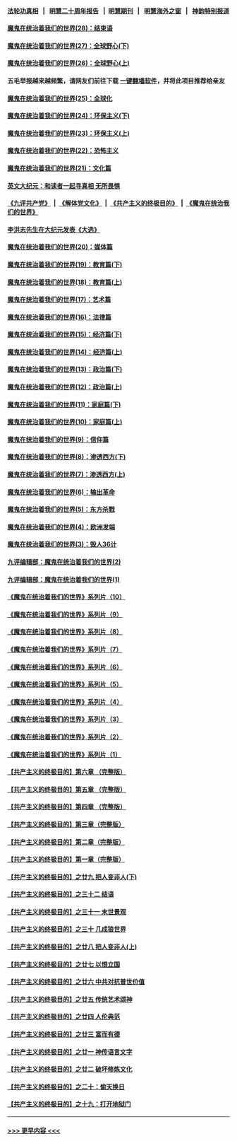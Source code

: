 #### [法轮功真相](https://github.com/gfw-breaker/truth/blob/master/README.md?t=0) &nbsp;&nbsp;|&nbsp;&nbsp; [明慧二十周年报告](https://github.com/gfw-breaker/mh-reports/blob/master/README.md?t=0) &nbsp;&nbsp;|&nbsp;&nbsp;[明慧期刊](https://github.com/gfw-breaker/mh-qikan) &nbsp;&nbsp;|&nbsp;&nbsp; [明慧海外之窗](https://github.com/gfw-breaker/mh-news/blob/master/README.md?t=0) &nbsp;&nbsp;|&nbsp;&nbsp; [神韵特别报道](https://github.com/gfw-breaker/mh-news/blob/master/shenyun.md?t=0)
#### [魔鬼在统治着我们的世界(28)：结束语](../pages/nsc422/n10936246.md?t=07120051) 
#### [魔鬼在统治着我们的世界(27)：全球野心(下)](../pages/nsc422/n10928319.md?t=07120051) 
#### [魔鬼在统治着我们的世界(26)：全球野心(上)](../pages/nsc422/n10900318.md?t=07120051) 
#### 五毛举报越来越频繁，请网友们前往下载 [一键翻墙软件](https://github.com/gfw-breaker/ssr-accounts)，并将此项目推荐给亲友
#### [魔鬼在统治着我们的世界(25)：全球化](../pages/nsc422/n10788205.md?t=07120051) 
#### [魔鬼在统治着我们的世界(24)：环保主义(下)](../pages/nsc422/n10695307.md?t=07120051) 
#### [魔鬼在统治着我们的世界(23)：环保主义(上)](../pages/nsc422/n10688613.md?t=07120051) 
#### [魔鬼在统治着我们的世界(22)：恐怖主义](../pages/nsc422/n10614727.md?t=07120051) 
#### [魔鬼在统治着我们的世界(21)：文化篇](../pages/nsc422/n10597706.md?t=07120051) 
#### [英文大纪元：和读者一起寻真相 无所畏惧](../pages/nsc422/n12542027.md?t=07120051) 
#### [《九评共产党》](https://github.com/begood0513/9ping.md/blob/master/README.md) &nbsp;|&nbsp; [《解体党文化》](../../../../jtdwh.md/blob/master/README.md)  &nbsp;|&nbsp; [《共产主义的终极目的》](../../../../gczydzjmd.md/blob/master/README.md) &nbsp;|&nbsp; [《魔鬼在统治我们的世界》](../../../../mgztzwmdsj.md/blob/master/README.md) 
#### [李洪志先生在大纪元发表《大选》](../pages/nsc422/n12534746.md?t=07120051) 
#### [魔鬼在统治着我们的世界(20)：媒体篇](../pages/nsc422/n10586579.md?t=07120051) 
#### [魔鬼在统治着我们的世界(19)：教育篇(下)](../pages/nsc422/n10564808.md?t=07120051) 
#### [魔鬼在统治着我们的世界(18)：教育篇(上)](../pages/nsc422/n10526970.md?t=07120051) 
#### [魔鬼在统治着我们的世界(17)：艺术篇](../pages/nsc422/n10499093.md?t=07120051) 
#### [魔鬼在统治着我们的世界(16)：法律篇](../pages/nsc422/n10485969.md?t=07120051) 
#### [魔鬼在统治着我们的世界(15)：经济篇(下)](../pages/nsc422/n10469975.md?t=07120051) 
#### [魔鬼在统治着我们的世界(14)：经济篇(上)](../pages/nsc422/n10457370.md?t=07120051) 
#### [魔鬼在统治着我们的世界(13)：政治篇(下)](../pages/nsc422/n10448270.md?t=07120051) 
#### [魔鬼在统治着我们的世界(12)：政治篇(上)](../pages/nsc422/n10444576.md?t=07120051) 
#### [魔鬼在统治着我们的世界(11)：家庭篇(下)](../pages/nsc422/n10440961.md?t=07120051) 
#### [魔鬼在统治着我们的世界(10)：家庭篇(上)](../pages/nsc422/n10435448.md?t=07120051) 
#### [魔鬼在统治着我们的世界(9)：信仰篇](../pages/nsc422/n10432159.md?t=07120051) 
#### [魔鬼在统治着我们的世界(8)：渗透西方(下)](../pages/nsc422/n10429603.md?t=07120051) 
#### [魔鬼在统治着我们的世界(7)：渗透西方(上)](../pages/nsc422/n10426013.md?t=07120051) 
#### [魔鬼在统治着我们的世界(6)：输出革命](../pages/nsc422/n10421536.md?t=07120051) 
#### [魔鬼在统治着我们的世界(5)：东方杀戮](../pages/nsc422/n10417707.md?t=07120051) 
#### [魔鬼在统治着我们的世界(4)：欧洲发端](../pages/nsc422/n10414890.md?t=07120051) 
#### [魔鬼在统治着我们的世界(3)：毁人36计](../pages/nsc422/n10411583.md?t=07120051) 
#### [九评编辑部：魔鬼在统治着我们的世界(2)](../pages/nsc422/n10410036.md?t=07120051) 
#### [九评编辑部：魔鬼在统治着我们的世界(1)](../pages/nsc422/n10406825.md?t=07120051) 
#### [《魔鬼在统治着我们的世界》系列片（10）](../pages/nsc422/n12292670.md?t=07120051) 
#### [《魔鬼在统治着我们的世界》系列片（9）](../pages/nsc422/n12290859.md?t=07120051) 
#### [《魔鬼在统治着我们的世界》系列片（8）](../pages/nsc422/n12287445.md?t=07120051) 
#### [《魔鬼在统治着我们的世界》系列片（7）](../pages/nsc422/n12283425.md?t=07120051) 
#### [《魔鬼在统治着我们的世界》系列片（6）](../pages/nsc422/n12282314.md?t=07120051) 
#### [《魔鬼在统治着我们的世界》系列片（5）](../pages/nsc422/n12281419.md?t=07120051) 
#### [《魔鬼在统治着我们的世界》系列片（4）](../pages/nsc422/n12274024.md?t=07120051) 
#### [《魔鬼在统治着我们的世界》系列片（3）](../pages/nsc422/n12271322.md?t=07120051) 
#### [《魔鬼在统治着我们的世界》系列片（2）](../pages/nsc422/n12269049.md?t=07120051) 
#### [《魔鬼在统治着我们的世界》系列片（1）](../pages/nsc422/n12267575.md?t=07120051) 
#### [【共产主义的终极目的】第六章 （完整版）](../pages/nsc422/n11428913.md?t=07120051) 
#### [【共产主义的终极目的】第五章 （完整版）](../pages/nsc422/n11428912.md?t=07120051) 
#### [【共产主义的终极目的】第四章 （完整版）](../pages/nsc422/n11428907.md?t=07120051) 
#### [【共产主义的终极目的】第三章（完整版）](../pages/nsc422/n11428848.md?t=07120051) 
#### [【共产主义的终极目的】第二章（完整版）](../pages/nsc422/n11428831.md?t=07120051) 
#### [【共产主义的终极目的】第一章（完整版）](../pages/nsc422/n11417651.md?t=07120051) 
#### [【共产主义的终极目的】之廿九 把人变非人(下)](../pages/nsc422/n11344140.md?t=07120051) 
#### [【共产主义的终极目的】之三十二 结语](../pages/nsc422/n11360535.md?t=07120051) 
#### [【共产主义的终极目的】之三十一 末世景观](../pages/nsc422/n11351129.md?t=07120051) 
#### [【共产主义的终极目的】之三十 几成狼世界](../pages/nsc422/n11348280.md?t=07120051) 
#### [【共产主义的终极目的】之廿八 把人变非人(上)](../pages/nsc422/n11340492.md?t=07120051) 
#### [【共产主义的终极目的】之廿七 以恨立国](../pages/nsc422/n11336944.md?t=07120051) 
#### [【共产主义的终极目的】之廿六 中共对抗普世价值](../pages/nsc422/n11324785.md?t=07120051) 
#### [【共产主义的终极目的】之廿五 传统艺术颂神](../pages/nsc422/n11296396.md?t=07120051) 
#### [【共产主义的终极目的】之廿四 人伦典范](../pages/nsc422/n11296397.md?t=07120051) 
#### [【共产主义的终极目的】之廿三 富而有德](../pages/nsc422/n11283598.md?t=07120051) 
#### [【共产主义的终极目的】之廿一 神传语言文字](../pages/nsc422/n11263265.md?t=07120051) 
#### [【共产主义的终极目的】之廿二 破坏修炼文化](../pages/nsc422/n11245728.md?t=07120051) 
#### [【共产主义的终极目的】之二十：偷天换日](../pages/nsc422/n11238846.md?t=07120051) 
#### [【共产主义的终极目的】之十九：打开地狱门](../pages/nsc422/n11206376.md?t=07120051) 

----
#### [ >>> 更早内容 <<< ](../indexes/nsc422-earlier.md)
